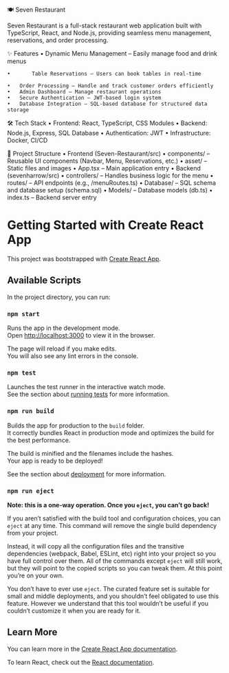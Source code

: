 🍽️ Seven Restaurant

Seven Restaurant is a full-stack restaurant web application built with TypeScript, React, and Node.js, providing seamless menu management, reservations, and order processing.

✨ Features
	•       Dynamic Menu Management – Easily manage food and drink menus
 
	•       Table Reservations – Users can book tables in real-time
 
	•	Order Processing – Handle and track customer orders efficiently
	•	Admin Dashboard – Manage restaurant operations
	•	Secure Authentication – JWT-based login system
	•	Database Integration – SQL-based database for structured data storage

🛠️ Tech Stack
	•	Frontend: React, TypeScript, CSS Modules
	•	Backend: Node.js, Express, SQL Database
	•	Authentication: JWT
	•	Infrastructure: Docker, CI/CD

📂 Project Structure
	•	Frontend (Seven-Restaurant/src)
	•	components/ – Reusable UI components (Navbar, Menu, Reservations, etc.)
	•	asset/ – Static files and images
	•	App.tsx – Main application entry
	•	Backend (sevenharrow/src)
	•	controllers/ – Handles business logic for the menu
	•	routes/ – API endpoints (e.g., /menuRoutes.ts)
	•	Database/ – SQL schema and database setup (schema.sql)
	•	Models/ – Database models (db.ts)
	•	index.ts – Backend server entry


# Getting Started with Create React App

This project was bootstrapped with [Create React App](https://github.com/facebook/create-react-app).

## Available Scripts

In the project directory, you can run:

### `npm start`

Runs the app in the development mode.\
Open [http://localhost:3000](http://localhost:3000) to view it in the browser.

The page will reload if you make edits.\
You will also see any lint errors in the console.

### `npm test`

Launches the test runner in the interactive watch mode.\
See the section about [running tests](https://facebook.github.io/create-react-app/docs/running-tests) for more information.

### `npm run build`

Builds the app for production to the `build` folder.\
It correctly bundles React in production mode and optimizes the build for the best performance.

The build is minified and the filenames include the hashes.\
Your app is ready to be deployed!

See the section about [deployment](https://facebook.github.io/create-react-app/docs/deployment) for more information.

### `npm run eject`

**Note: this is a one-way operation. Once you `eject`, you can’t go back!**

If you aren’t satisfied with the build tool and configuration choices, you can `eject` at any time. This command will remove the single build dependency from your project.

Instead, it will copy all the configuration files and the transitive dependencies (webpack, Babel, ESLint, etc) right into your project so you have full control over them. All of the commands except `eject` will still work, but they will point to the copied scripts so you can tweak them. At this point you’re on your own.

You don’t have to ever use `eject`. The curated feature set is suitable for small and middle deployments, and you shouldn’t feel obligated to use this feature. However we understand that this tool wouldn’t be useful if you couldn’t customize it when you are ready for it.

## Learn More

You can learn more in the [Create React App documentation](https://facebook.github.io/create-react-app/docs/getting-started).

To learn React, check out the [React documentation](https://reactjs.org/).
